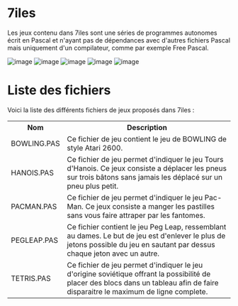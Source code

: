 # 7iles

Les jeux contenu dans 7iles sont une séries de programmes autonomes écrit en Pascal et n'ayant pas de dépendances avec d'autres fichiers Pascal mais uniquement d'un compilateur, comme par exemple Free Pascal.

![image](https://user-images.githubusercontent.com/11842176/132130638-57b5e8d3-50df-4696-834e-1790eb6e7645.png)
![image](https://user-images.githubusercontent.com/11842176/132130773-31b4704d-974c-48d3-a9d9-49b31ae1698d.png)
![image](https://user-images.githubusercontent.com/11842176/132139074-12bba7cb-1823-4c84-bbdd-bf528ffc99cf.png)
![image](https://user-images.githubusercontent.com/11842176/181278768-d61424df-c033-45d7-ae1f-402a9a0b9a79.png)
![image](https://user-images.githubusercontent.com/11842176/181311079-9a050acd-a403-4812-ad54-30a7b416db63.png)



# Liste des fichiers

Voici la liste des différents fichiers de jeux proposés dans 7iles :

<table>
    <tr>
      <th>Nom</th>
      <th>Description</th>
     </tr>
    <tr> 
      <td>BOWLING.PAS</td>
      <td>Ce fichier de jeu contient le jeu de BOWLING de style Atari 2600.</td>
    </tr>
    <tr>
      <td>HANOIS.PAS</td>
      <td>Ce fichier de jeu permet d'indiquer le jeu Tours d'Hanois. Ce jeux consiste a déplacer les pneus sur trois bâtons sans jamais les déplacé sur un pneu plus petit.</td>
     </tr>    
     <tr>
      <td>PACMAN.PAS</td>
      <td>Ce fichier de jeu permet d'indiquer le jeu Pac-Man. Ce jeux consiste a manger les pastilles sans vous faire attraper par les fantomes.</td>
     </tr>        
     <tr>
        <td>PEGLEAP.PAS</b></td>
        <td>Ce fichier contient le jeu Peg Leap, ressemblant au dames. Le but de jeu est d'enlever le plus de jetons possible du jeu en sautant par dessus chaque jeton avec un autre.</td>
     </tr>
    <tr>
      <td>TETRIS.PAS</td>
      <td>Ce fichier de jeu permet d'indiquer le jeu d'origine soviétique offrant la possibilité de placer des blocs dans un tableau afin de faire disparaitre le maximum de ligne complete. </td>
     </tr>
</table>
